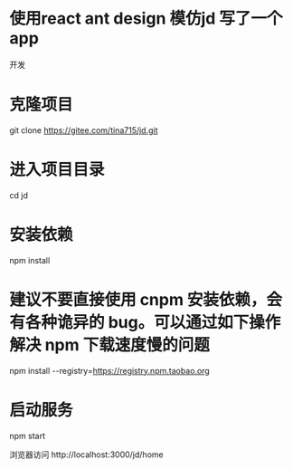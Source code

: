 # 使用react  ant design 模仿jd 写了一个app 


开发
# 克隆项目
git clone https://gitee.com/tina715/jd.git

# 进入项目目录
cd jd

# 安装依赖
npm install

# 建议不要直接使用 cnpm 安装依赖，会有各种诡异的 bug。可以通过如下操作解决 npm 下载速度慢的问题
npm install --registry=https://registry.npm.taobao.org

# 启动服务
npm start

浏览器访问 http://localhost:3000/jd/home
